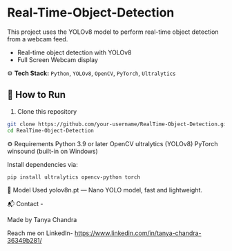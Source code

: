 # Real-Time-Object-Detection

This project uses the YOLOv8 model to perform real-time object detection from a webcam feed. 

- Real-time object detection with YOLOv8
- Full Screen Webcam display



⚙️ **Tech Stack:**
`Python`, `YOLOv8`, `OpenCV`, `PyTorch`, `Ultralytics`


## 🚀 How to Run

1. Clone this repository  
```bash
git clone https://github.com/your-username/RealTime-Object-Detection.git
cd RealTime-Object-Detection
```


⚙️ Requirements
Python 3.9 or later
OpenCV
ultralytics (YOLOv8)
PyTorch
winsound (built-in on Windows)


Install dependencies via:
```bash
pip install ultralytics opencv-python torch
```


🧠 Model Used
yolov8n.pt — Nano YOLO model, fast and lightweight.


📬 Contact - 

Made by Tanya Chandra

Reach me on LinkedIn- https://www.linkedin.com/in/tanya-chandra-36349b281/
